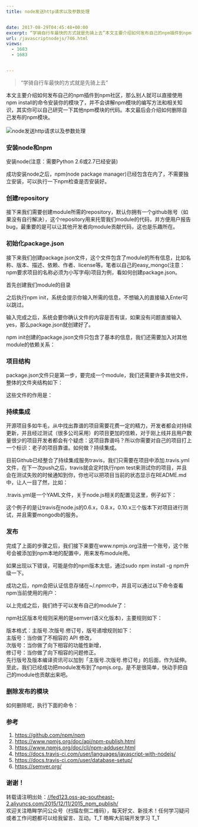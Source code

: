 ```yaml
---
title: node发送http请求以及参数处理


date: 2017-08-29T04:45:48+00:00
excerpt: “学骑自行车最快的方式就是先骑上去”本文主要介绍如何发布自己的npm插件到npm社区，那么别人就可以直接使用npm install的命令安装你的模块了，并不会讲解npm模块的编写方法和相关知识，其实你可以自己研究一下其他npm模块的代码。本文最后会介绍如何删除自己发布的npm模块。
url: /javascriptnodejs/746.html
views:
  - 1683
  - 1683


---
```

  


> “学骑自行车最快的方式就是先骑上去”

本文主要介绍如何发布自己的npm插件到npm社区，那么别人就可以直接使用npm install的命令安装你的模块了，并不会讲解npm模块的编写方法和相关知识，其实你可以自己研究一下其他npm模块的代码。本文最后会介绍如何删除自己发布的npm模块。  
<a></a>  
![node发送http请求以及参数处理][1] 

### [][2]安装node和npm

安装node(注意：需要Python 2.6或2.7已经安装)





成功安装node之后，npm(node package manager)已经包含在内了，不需要独立安装，可以执行一下npm检查是否安装好。





### [][3]创建repository

接下来我们需要创建module所需的repository，默认你拥有一个github账号（如果没有自行解决），这个repository用来托管我们module的代码，并方便用户报告bug，最重要的是可以让其他开发者向module贡献代码，这也是乐趣所在。

### [][4]初始化package.json

接下来我们创建package.json文件，这个文件包含了module的所有信息，比如名称、版本、描述、依赖、作者、license等。笔者以自己的easy_mongo(注意：npm要求项目的名称必须为小写字母)项目为例，看如何创建package.json。

首先创建我们module的目录





之后执行npm init，系统会提示你输入所需的信息，不想输入的直接输入Enter可以跳过。





输入完成之后，系统会要你确认文件的内容是否有误，如果没有问题直接输入yes，那么package.json就创建好了。





npm init创建的package.json文件只包含了基本的信息，我们还需要加入对其他module的依赖关系：





### [][5]项目结构

package.json文件只是第一步，要完成一个module，我们还需要许多其他文件，整体的文件夹结构如下：





这些文件的作用是：





### [][6]持续集成

开源项目多如牛毛，从中找出靠谱的项目需要花费一定的精力，开发者都会对持续更新，并且经过测试（很多公司采用）的项目更加的信赖，对于刚上线并且用户数量很少的项目开发者都会有个疑虑：这项目靠谱吗？所以你需要对自己的项目打上一个标识：老子的项目靠谱。如何做？持续集成。

目前Github已经整合了持续集成服务travis，我们只需要在项目中添加.travis.yml文件，在下一次push之后，travis就会定时执行npm test来测试你的项目，并且会在测试失败的时候通知到你，你也可以把项目当前的状态显示在README.md中，让人一目了然，比如：





.travis.yml是一个YAML文件，关于node.js相关的配置见这里，例子如下：





这个例子的是让travis在node.js的0.6.x，0.8.x，0.10.x三个版本下对项目进行测试，并且需要mongodb的服务。

### [][7]发布

完成了上面的步骤之后，我们接下来要在www.npmjs.org注册一个账号，这个账号会被添加到npm本地的配置中，用来发布module用。





如果出现以下错误，可能是你的npm版本太低，通过sudo npm install -g npm升级一下。





成功之后，npm会把认证信息存储在~/.npmrc中，并且可以通过以下命令查看npm当前使用的用户：





以上完成之后，我们终于可以发布自己的module了：





npm社区版本号规则采用的是semver(语义化版本)，主要规则如下：

版本格式：主版号.次版号.修订号，版号递增规则如下：  
主版号：当你做了不相容的 API 修改，  
次版号：当你做了向下相容的功能性新增，  
修订号：当你做了向下相容的问题修正。  
先行版号及版本编译资讯可以加到「主版号.次版号.修订号」的后面，作为延伸。  
至此，我们已经成功把module发布到了npmjs.org，是不是很简单，快动手把自己的module也贡献出来吧。

### [][8]删除发布的模块

如何删除呢，执行下面的命令：





### [][9]参考

  1. <a href="https://github.com/npm/npm" target="_blank" rel="external">https://github.com/npm/npm</a>
  2. <a href="https://www.npmjs.org/doc/api/npm-publish.html" target="_blank" rel="external">https://www.npmjs.org/doc/api/npm-publish.html</a>
  3. <a href="https://www.npmjs.org/doc/cli/npm-adduser.html" target="_blank" rel="external">https://www.npmjs.org/doc/cli/npm-adduser.html</a>
  4. <a href="https://docs.travis-ci.com/user/languages/javascript-with-nodejs/" target="_blank" rel="external">https://docs.travis-ci.com/user/languages/javascript-with-nodejs/</a>
  5. <a href="https://docs.travis-ci.com/user/database-setup/" target="_blank" rel="external">https://docs.travis-ci.com/user/database-setup/</a>
  6. <a href="https://semver.org/" target="_blank" rel="external">https://semver.org/</a>

### [][10]谢谢！

转载请注明出处：<a href="//fed123.oss-ap-southeast-2.aliyuncs.com/2015/12/11/2015_npm_publish/" target="_blank" rel="external">//fed123.oss-ap-southeast-2.aliyuncs.com/2015/12/11/2015_npm_publish/</a>  
欢迎关注皓眸学问公众号（扫描左侧二维码），每天好文、新技术！任何学习疑问或者工作问题都可以给我留言、互动。T\_T 皓眸大前端开发学习 T\_T

 [1]: //fed123.oss-ap-southeast-2.aliyuncs.com/wp-content/uploads/2017/08/npm-2.jpg
 [2]: //fed123.oss-ap-southeast-2.aliyuncs.com/2015/12/11/2015_node_http/#安装node和npm "安装node和npm"
 [3]: //fed123.oss-ap-southeast-2.aliyuncs.com/2015/12/11/2015_node_http/#创建repository "创建repository"
 [4]: //fed123.oss-ap-southeast-2.aliyuncs.com/2015/12/11/2015_node_http/#初始化package-json "初始化package.json"
 [5]: //fed123.oss-ap-southeast-2.aliyuncs.com/2015/12/11/2015_node_http/#项目结构 "项目结构"
 [6]: //fed123.oss-ap-southeast-2.aliyuncs.com/2015/12/11/2015_node_http/#持续集成 "持续集成"
 [7]: //fed123.oss-ap-southeast-2.aliyuncs.com/2015/12/11/2015_node_http/#发布 "发布"
 [8]: //fed123.oss-ap-southeast-2.aliyuncs.com/2015/12/11/2015_node_http/#删除发布的模块 "删除发布的模块"
 [9]: //fed123.oss-ap-southeast-2.aliyuncs.com/2015/12/11/2015_node_http/#参考 "参考"
 [10]: //fed123.oss-ap-southeast-2.aliyuncs.com/2015/12/11/2015_node_http/#谢谢！ "谢谢！"